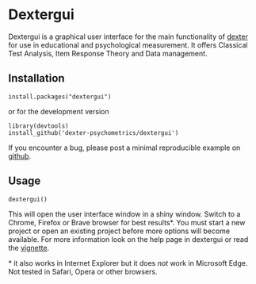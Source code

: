 # Dextergui

Dextergui is a graphical user interface for the main functionality of [dexter](https://dexter-psychometrics.github.io/dexter/) for use in educational and psychological measurement. It offers Classical Test Analysis, Item Response Theory and Data management.

## Installation

```
install.packages("dextergui")
```
or for the development version

```
library(devtools)
install_github('dexter-psychometrics/dextergui')
```


If you encounter a bug, please post a minimal reproducible example on [github](https://github.com/dexter-psychometrics/dexter/issues).

## Usage

```
dextergui()
```

This will open the user interface window in a shiny window. Switch to a Chrome, Firefox or Brave browser for best results&ast;. You must start a new project or open an existing project before more options will become available. For more information look on the help page in dextergui or read the [vignette](https://CRAN.R-project.org/package=dextergui/vignettes/dextergui.html). 

&ast; it also works in Internet Explorer but it does *not* work in Microsoft Edge. Not tested in Safari, Opera or other browsers.

